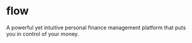 # flow

A powerful yet intuitive personal finance management platform that puts you in control of your money.
